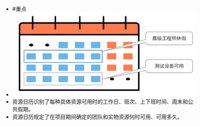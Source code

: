 - #重点
- ![image.png](../assets/image_1747843889551_0.png)
- 资源日历识别了每种具体资源可用时的工作日、班次、上下班时间、周末和公共假期。
- 资源日历规定了在项目期间确定的团队和实物资源何时可用、可用多久。